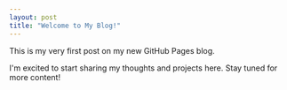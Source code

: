 ```yaml
---
layout: post
title: "Welcome to My Blog!"
---
```


This is my very first post on my new GitHub Pages blog.

I'm excited to start sharing my thoughts and projects here. Stay tuned for more content!
